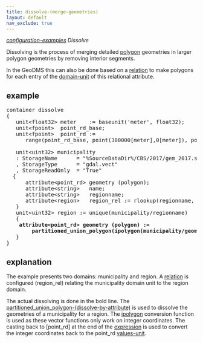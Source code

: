 ```yaml
---
title: dissolve-(merge-geometries)
layout: default
nav_exclude: true
---
```

*[configuration-examples](configuration-examples) Dissolve*

Dissolving is the process of merging detailed [polygon](polygon) geometries in larger polygon geometries by removing interior segments.

In the GeoDMS this can also be done based on a [relation](relation) to make polygons for each entry of the [domain-unit](domain-unit) of this  relational attribute.

## example

<pre>
container dissolve
{
   unit&lt;float32> meter    := baseunit('meter', float32);
   unit&lt;fpoint&gt;  point_rd_base;
   unit&lt;fpoint&gt;  point_rd := 
      range(point_rd_base, point(300000[meter],0[meter]), point(625000[meter],280000[meter]));

   unit&lt;uint32&gt; municipality
   : StorageName      = "%SourceDataDir%/CBS/2017/gem_2017.shp"
   , StorageType      = "gdal.vect"
   , StorageReadOnly  = "True"
  {
      attribute&lt;point_rd&gt; geometry (polygon);
      attribute&lt;string&gt;   name;
      attribute&lt;string&gt;   regionname;
      attribute&lt;region&gt;   region_rel := rlookup(regionname, region /values);
   }
   unit&lt;uint32> region := unique(municipality/regionname)
   {
    <B>attribute&lt;point_rd&gt; geometry (polygon) := 
        partitioned_union_polygon(ipolygon(municipality/geometry), municipality/region_rel)[point_rd];</B>
   }
}
</pre>

## explanation

The example presents two domains: municipality and region. A [relation](relation) is configured (region_rel) relating the municipality domain unit to the region  domain.

The actual dissolving is done in the bold line. The [partitioned_union_polygon-(dissolve-by-attribute)](partitioned_union_polygon-(dissolve-by-attribute))
is used to dissolve the geometries of a municipality for a region. The [ipolygon](ipolygon) conversion function is used as these vector functions only work on integer coordinates. The casting back to [point_rd] at the end of the [expression](expression) is used to convert the integer coordinates back to the point_rd [values-unit](values-unit).